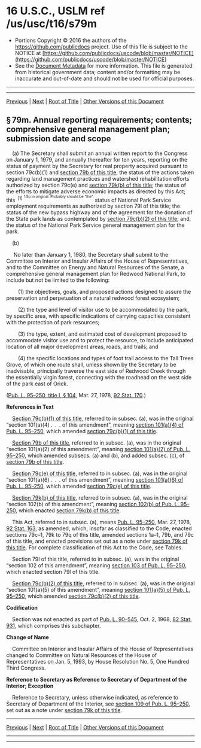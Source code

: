 ---
---

# 16 U.S.C., USLM ref /us/usc/t16/s79m

* Portions Copyright © 2016 the authors of the https://github.com/publicdocs project.
  Use of this file is subject to the NOTICE at [https://github.com/publicdocs/uscode/blob/master/NOTICE](https://github.com/publicdocs/uscode/blob/master/NOTICE)
* See the [Document Metadata](././../../../../..//README.md) for more information.
  This file is generated from historical government data; content and/or formatting may be inaccurate and out-of-date and should not be used for official purposes.

----------
----------

[Previous](./../../../../..//us/usc/t16/ch1/schVII/m__us_usc_t16_s79l.md) | [Next](./../../../../..//us/usc/t16/ch1/schVII/m__us_usc_t16_s79n.md) | [Root of Title](./../../../../../) | [Other Versions of this Document](https://publicdocs.github.io/go/links?ns=uslm&ref=%2Fus%2Fusc%2Ft16%2Fs79m)

## § 79m. Annual reporting requirements; contents; comprehensive general management plan; submission date and scope

    (a) The Secretary shall submit an annual written report to the Congress on January 1, 1979, and annually thereafter for ten years, reporting on the status of payment by the Secretary for real property acquired pursuant to section 79c(b)(1) and [section 79b of this title][/us/usc/t16/s79b]; the status of the actions taken regarding land management practices and watershed rehabilitation efforts authorized by section 79c(e) and [section 79k(b) of this title][/us/usc/t16/s79k/b]; the status of the efforts to mitigate adverse economic impacts as directed by this Act; this  <sup>\[1\]</sup>  <sup><sup> 1 So in original. Probably should be “the”. </sup></sup>  status of National Park Service employment requirements as authorized by section 79l of this title; the status of the new bypass highway and of the agreement for the donation of the State park lands as contemplated by [section 79c(b)(2) of this title][/us/usc/t16/s79c/b/2]; and, the status of the National Park Service general management plan for the park.

    (b)

     No later than January 1, 1980, the Secretary shall submit to the Committee on Interior and Insular Affairs of the House of Representatives, and to the Committee on Energy and Natural Resources of the Senate, a comprehensive general management plan for Redwood National Park, to include but not be limited to the following:

        (1) the objectives, goals, and proposed actions designed to assure the preservation and perpetuation of a natural redwood forest ecosystem;

        (2) the type and level of visitor use to be accommodated by the park, by specific area, with specific indications of carrying capacities consistent with the protection of park resources;

        (3) the type, extent, and estimated cost of development proposed to accommodate visitor use and to protect the resource, to include anticipated location of all major development areas, roads, and trails; and

        (4) the specific locations and types of foot trail access to the Tall Trees Grove, of which one route shall, unless shown by the Secretary to be inadvisable, principally traverse the east side of Redwood Creek through the essentially virgin forest, connecting with the roadhead on the west side of the park east of Orick.

([Pub. L. 95–250, title I, § 104][/us/pl/95/250/s104], Mar. 27, 1978, [92 Stat. 170][/us/stat/92/170].)

 __References in Text__ 

    [Section 79c(b)(1) of this title][/us/usc/t16/s79c/b/1], referred to in subsec. (a), was in the original “section 101(a)(4) . . . of this amendment”, meaning [section 101(a)(4) of Pub. L. 95–250][/us/pl/95/250/s101/a/4], which amended [section 79c(b)(1) of this title][/us/usc/t16/s79c/b/1].

    [Section 79b of this title][/us/usc/t16/s79b], referred to in subsec. (a), was in the original “section 101(a)(2) of this amendment”, meaning [section 101(a)(2) of Pub. L. 95–250][/us/pl/95/250/s101/a/2], which amended subsecs. (a) and (b), and added subsec. (c), of [section 79b of this title][/us/usc/t16/s79b].

    [Section 79c(e) of this title][/us/usc/t16/s79c/e], referred to in subsec. (a), was in the original “section 101(a)(6) . . . of this amendment”, meaning [section 101(a)(6) of Pub. L. 95–250][/us/pl/95/250/s101/a/6], which amended [section 79c(e) of this title][/us/usc/t16/s79c/e].

    [Section 79k(b) of this title][/us/usc/t16/s79k/b], referred to in subsec. (a), was in the original “section 102(b) of this amendment”, meaning [section 102(b) of Pub. L. 95–250][/us/pl/95/250/s102/b], which enacted [section 79k(b) of this title][/us/usc/t16/s79k/b].

    This Act, referred to in subsec. (a), means [Pub. L. 95–250][/us/pl/95/250], Mar. 27, 1978, [92 Stat. 163][/us/stat/92/163], as amended, which, insofar as classified to the Code, enacted sections 79c–1, 79k to 79q of this title, amended sections 1a–1, 79b, and 79c of this title, and enacted provisions set out as a note under [section 79k of this title][/us/usc/t16/s79k]. For complete classification of this Act to the Code, see Tables.

    Section 79l of this title, referred to in subsec. (a), was in the original “section 102 of this amendment”, meaning [section 103 of Pub. L. 95–250][/us/pl/95/250/s103], which enacted section 79l of this title.

    [Section 79c(b)(2) of this title][/us/usc/t16/s79c/b/2], referred to in subsec. (a), was in the original “section 101(a)(5) of this amendment”, meaning [section 101(a)(5) of Pub. L. 95–250][/us/pl/95/250/s101/a/5], which amended [section 79c(b)(2) of this title][/us/usc/t16/s79c/b/2].

 __Codification__ 

    Section was not enacted as part of [Pub. L. 90–545][/us/pl/90/545], Oct. 2, 1968, [82 Stat. 931][/us/stat/82/931], which comprises this subchapter.

 __Change of Name__ 

    Committee on Interior and Insular Affairs of the House of Representatives changed to Committee on Natural Resources of the House of Representatives on Jan. 5, 1993, by House Resolution No. 5, One Hundred Third Congress.

 __Reference to Secretary as Reference to Secretary of Department of the Interior; Exception__ 

    Reference to Secretary, unless otherwise indicated, as reference to Secretary of Department of the Interior, see [section 109 of Pub. L. 95–250][/us/pl/95/250/s109], set out as a note under [section 79k of this title][/us/usc/t16/s79k].

----------

[Previous](./../../../../..//us/usc/t16/ch1/schVII/m__us_usc_t16_s79l.md) | [Next](./../../../../..//us/usc/t16/ch1/schVII/m__us_usc_t16_s79n.md) | [Root of Title](./../../../../../) | [Other Versions of this Document](https://publicdocs.github.io/go/links?ns=uslm&ref=%2Fus%2Fusc%2Ft16%2Fs79m)

----------
----------

[/us/usc/t16/s79b]: https://publicdocs.github.io/go/links?ns=uslm&ref=%2Fus%2Fusc%2Ft16%2Fs79b
[/us/usc/t16/s79k/b]: https://publicdocs.github.io/go/links?ns=uslm&ref=%2Fus%2Fusc%2Ft16%2Fs79k%2Fb
[/us/usc/t16/s79c/b/2]: https://publicdocs.github.io/go/links?ns=uslm&ref=%2Fus%2Fusc%2Ft16%2Fs79c%2Fb%2F2
[/us/pl/95/250/s104]: https://publicdocs.github.io/go/links?ns=uslm&ref=%2Fus%2Fpl%2F95%2F250%2Fs104
[/us/stat/92/170]: https://publicdocs.github.io/go/links?ns=uslm&ref=%2Fus%2Fstat%2F92%2F170
[/us/usc/t16/s79c/b/1]: https://publicdocs.github.io/go/links?ns=uslm&ref=%2Fus%2Fusc%2Ft16%2Fs79c%2Fb%2F1
[/us/pl/95/250/s101/a/4]: https://publicdocs.github.io/go/links?ns=uslm&ref=%2Fus%2Fpl%2F95%2F250%2Fs101%2Fa%2F4
[/us/usc/t16/s79c/b/1]: https://publicdocs.github.io/go/links?ns=uslm&ref=%2Fus%2Fusc%2Ft16%2Fs79c%2Fb%2F1
[/us/usc/t16/s79b]: https://publicdocs.github.io/go/links?ns=uslm&ref=%2Fus%2Fusc%2Ft16%2Fs79b
[/us/pl/95/250/s101/a/2]: https://publicdocs.github.io/go/links?ns=uslm&ref=%2Fus%2Fpl%2F95%2F250%2Fs101%2Fa%2F2
[/us/usc/t16/s79b]: https://publicdocs.github.io/go/links?ns=uslm&ref=%2Fus%2Fusc%2Ft16%2Fs79b
[/us/usc/t16/s79c/e]: https://publicdocs.github.io/go/links?ns=uslm&ref=%2Fus%2Fusc%2Ft16%2Fs79c%2Fe
[/us/pl/95/250/s101/a/6]: https://publicdocs.github.io/go/links?ns=uslm&ref=%2Fus%2Fpl%2F95%2F250%2Fs101%2Fa%2F6
[/us/usc/t16/s79c/e]: https://publicdocs.github.io/go/links?ns=uslm&ref=%2Fus%2Fusc%2Ft16%2Fs79c%2Fe
[/us/usc/t16/s79k/b]: https://publicdocs.github.io/go/links?ns=uslm&ref=%2Fus%2Fusc%2Ft16%2Fs79k%2Fb
[/us/pl/95/250/s102/b]: https://publicdocs.github.io/go/links?ns=uslm&ref=%2Fus%2Fpl%2F95%2F250%2Fs102%2Fb
[/us/usc/t16/s79k/b]: https://publicdocs.github.io/go/links?ns=uslm&ref=%2Fus%2Fusc%2Ft16%2Fs79k%2Fb
[/us/pl/95/250]: https://publicdocs.github.io/go/links?ns=uslm&ref=%2Fus%2Fpl%2F95%2F250
[/us/stat/92/163]: https://publicdocs.github.io/go/links?ns=uslm&ref=%2Fus%2Fstat%2F92%2F163
[/us/usc/t16/s79k]: https://publicdocs.github.io/go/links?ns=uslm&ref=%2Fus%2Fusc%2Ft16%2Fs79k
[/us/pl/95/250/s103]: https://publicdocs.github.io/go/links?ns=uslm&ref=%2Fus%2Fpl%2F95%2F250%2Fs103
[/us/usc/t16/s79c/b/2]: https://publicdocs.github.io/go/links?ns=uslm&ref=%2Fus%2Fusc%2Ft16%2Fs79c%2Fb%2F2
[/us/pl/95/250/s101/a/5]: https://publicdocs.github.io/go/links?ns=uslm&ref=%2Fus%2Fpl%2F95%2F250%2Fs101%2Fa%2F5
[/us/usc/t16/s79c/b/2]: https://publicdocs.github.io/go/links?ns=uslm&ref=%2Fus%2Fusc%2Ft16%2Fs79c%2Fb%2F2
[/us/pl/90/545]: https://publicdocs.github.io/go/links?ns=uslm&ref=%2Fus%2Fpl%2F90%2F545
[/us/stat/82/931]: https://publicdocs.github.io/go/links?ns=uslm&ref=%2Fus%2Fstat%2F82%2F931
[/us/pl/95/250/s109]: https://publicdocs.github.io/go/links?ns=uslm&ref=%2Fus%2Fpl%2F95%2F250%2Fs109
[/us/usc/t16/s79k]: https://publicdocs.github.io/go/links?ns=uslm&ref=%2Fus%2Fusc%2Ft16%2Fs79k


